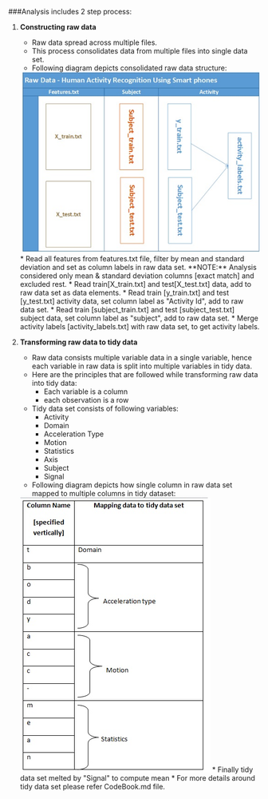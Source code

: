 ###Analysis includes 2 step process:

1.	**Constructing raw data**
	* Raw data spread across multiple files. 
	* This process consolidates data from multiple files into single data set.
	* Following diagram depicts consolidated raw data structure:
	<img src="https://raw.githubusercontent.com/dhili/tidydata/master/rawdata.jpg" />
	* Read all features from features.txt file, filter by mean and standard deviation and set as column labels in raw data set. **NOTE:** Analysis considered only mean & standard deviation columns [exact match] and excluded rest.
	* Read train[X_train.txt] and test[X_test.txt] data, add to raw data set as data elements.
	* Read train [y_train.txt] and test [y_test.txt] activity data, set column label as "Activity Id", add to raw data set.
	* Read train [subject_train.txt] and test [subject_test.txt] subject data, set column label as "subject", add to raw data set.
	* Merge activity labels [activity_labels.txt] with raw data set, to get activity labels.

2.	**Transforming raw data to tidy data** 
	* Raw data consists multiple variable data in a single variable, hence each variable in raw data is split into multiple variables in tidy data. 
	* Here are the principles that are followed while transforming raw data into tidy data:
		* Each variable is a column
		* each observation is a row
	* Tidy data set consists of following variables:
		* Activity
		* Domain
		* Acceleration Type
		* Motion
		* Statistics
		* Axis
		* Subject
		* Signal
	* Following diagram depicts how single column in raw data set mapped to multiple columns in tidy dataset:
	<img src="https://raw.githubusercontent.com/dhili/tidydata/master/Tidydata.jpg" />
	* Finally tidy data set melted by "Signal" to compute mean
	* For more details around tidy data set please refer CodeBook.md file.